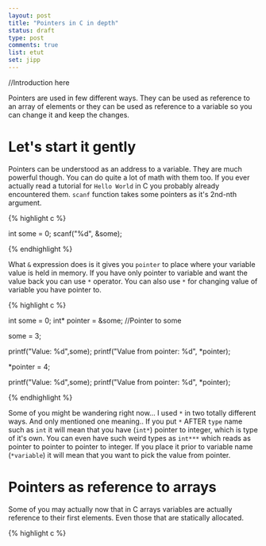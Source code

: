 ```yaml
---
layout: post
title: "Pointers in C in depth"
status: draft
type: post
comments: true
list: etut
set: jipp
---
```


//Introduction here

<!--more-->

Pointers are used in few different ways. They can be used as reference to an array of elements or they can be used as reference to a variable so you can change it and keep the changes.

# Let's start it gently
Pointers can be understood as an address to a variable. They are much powerful though. You can do quite a lot of math with them too. If you ever actually read a tutorial for `Hello World` in C you probably already encountered them. `scanf` function takes some pointers as it's 2nd-nth argument.

{% highlight c %}

int some = 0;
scanf("%d", &some);

{% endhighlight %}

What `&` expression does is it gives you `pointer` to place where your variable value is held in memory. If you have only pointer to variable and want the value back you can use `*` operator. You can also use `*` for changing value of variable you have pointer to.

{% highlight c %}

int some = 0;
int* pointer = &some; //Pointer to some

some = 3;

printf("Value: %d",some);
printf("Value from pointer: %d", *pointer);

*pointer = 4;

printf("Value: %d",some);
printf("Value from pointer: %d", *pointer);

{% endhighlight %}

Some of you might be wandering right now... I used `*` in two totally different ways. And only mentioned one meaning.. If you put `*` AFTER `type` name such as `int` it will mean that you have (`int*`) pointer to integer, which is type of it's own. You can even have such weird types as `int***` which reads as pointer to pointer to pointer to integer. If you place it prior to variable name (`*variable`) it will mean that you want to pick the value from pointer.

# Pointers as reference to arrays

Some of you may actually now that in C arrays variables are actually reference to their first elements. Even those that are statically allocated.

{% highlight c %}
